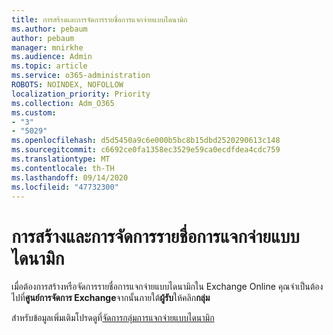 ```yaml
---
title: การสร้างและการจัดการรายชื่อการแจกจ่ายแบบไดนามิก
ms.author: pebaum
author: pebaum
manager: mnirkhe
ms.audience: Admin
ms.topic: article
ms.service: o365-administration
ROBOTS: NOINDEX, NOFOLLOW
localization_priority: Priority
ms.collection: Adm_O365
ms.custom:
- "3"
- "5029"
ms.openlocfilehash: d5d5450a9c6e000b5bc8b15dbd2520290613c148
ms.sourcegitcommit: c6692ce0fa1358ec3529e59ca0ecdfdea4cdc759
ms.translationtype: MT
ms.contentlocale: th-TH
ms.lasthandoff: 09/14/2020
ms.locfileid: "47732300"
---
```

# <a name="creating-and-managing-dynamic-distribution-lists"></a>การสร้างและการจัดการรายชื่อการแจกจ่ายแบบไดนามิก

เมื่อต้องการสร้างหรือจัดการรายชื่อการแจกจ่ายแบบไดนามิกใน Exchange Online คุณจำเป็นต้องไปที่**ศูนย์การจัดการ Exchange**จากนั้นภายใต้**ผู้รับ**ให้คลิก**กลุ่ม**

สำหรับข้อมูลเพิ่มเติมโปรดดูที่[จัดการกลุ่มการแจกจ่ายแบบไดนามิก](https://docs.microsoft.com/exchange/recipients-in-exchange-online/manage-dynamic-distribution-groups/manage-dynamic-distribution-groups)
